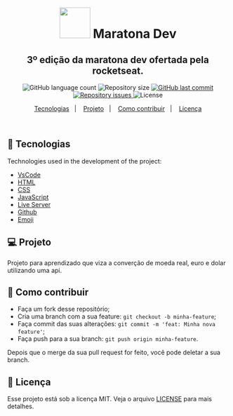 <h1 align="center" >
<img alt="" title="" src="https://cdn.icon-icons.com/icons2/572/PNG/512/1457055658_App_Development_icon-icons.com_54712.png" width="70" />
<span style="margin: auto;">Maratona Dev</span>
  <!-- trocar: 'você pode colocar uma imagem (logo) que represente seu projeto (visualmente) -->
</h1>

<h2 align="center">3º edição da maratona dev ofertada pela rocketseat.</h2>

<p align="center">
  <img alt="GitHub language count" src="https://img.shields.io/github/languages/count/Sthaynny/conversor_de_moeda-em-flutter">
  <!-- trocar: 'rlocatelli9/template-README' pelo caminho do seu respositório -->

  <img alt="Repository size" src="https://img.shields.io/github/repo-size/Sthaynny/MaratonaDev">
  <!-- trocar: 'Sthaynny/<<REpositorio>>' pelo caminho do seu respositório -->

  <a href="https://github.com/Sthaynny/MaratonaDev/commits/master">
  <!-- trocar: 'rlocatelli9/template-README' pelo caminho do seu respositório -->
    <img alt="GitHub last commit" src="https://img.shields.io/github/last-commit/Sthaynny/MaratonaDev">
     <!-- trocar: 'rlocatelli9/template-README' pelo caminho do seu respositório -->
  </a>

  <a href="https://github.com/Sthaynny/MaratonaDev">
   <!-- trocar: 'rlocatelli9/template-README' pelo caminho do seu respositório -->
    <img alt="Repository issues" src="https://img.shields.io/github/issues/Sthaynny/MaratonaDev">
     <!-- trocar: 'rlocatelli9/template-README' pelo caminho do seu respositório -->

  </a>

  <img alt="License" src="https://img.shields.io/badge/license-MIT-brightgreen">
</p>

<p align="center">
  <a href="#bookmark_tabs-tecnologias">Tecnologias</a>&nbsp;&nbsp;&nbsp;|&nbsp;&nbsp;&nbsp;
  <a href="#-projeto">Projeto</a>&nbsp;&nbsp;&nbsp;|&nbsp;&nbsp;&nbsp;
  <a href="#-como-contribuir">Como contribuir</a>&nbsp;&nbsp;&nbsp;|&nbsp;&nbsp;&nbsp;
  <a href="#memo-licença">Licença</a>
</p>

<br>

## :bookmark_tabs: Tecnologias

Technologies used in the development of the project:

- [VsCode](https://code.visualstudio.com/)
- [HTML](https://devdocs.io/html/)
- [CSS](https://devdocs.io/css/)
- [JavaScript](https://devdocs.io/javascript/)
- [Live Server](https://marketplace.visualstudio.com/items?itemName=ritwickdey.LiveServer)
- [Github](https://github.com)
- [Emoji](https://gist.github.com/rxaviers/7360908)

## 💻 Projeto

Projeto para aprendizado que viza a converção de moeda real, euro e dolar utilizando uma api.

## 🤔 Como contribuir

- Faça um fork desse repositório;
- Cria uma branch com a sua feature: `git checkout -b minha-feature`;
- Faça commit das suas alterações: `git commit -m 'feat: Minha nova feature'`;
- Faça push para a sua branch: `git push origin minha-feature`.

Depois que o merge da sua pull request for feito, você pode deletar a sua branch.

## :memo: Licença

Esse projeto está sob a licença MIT. Veja o arquivo [LICENSE](LICENSE.md) para mais detalhes.